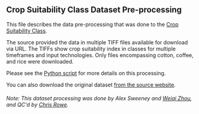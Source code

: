 ## Crop Suitability Class Dataset Pre-processing
This file describes the data pre-processing that was done to the [Crop Suitability Class](https://gaez-data-portal-hqfao.hub.arcgis.com/pages/theme-details-theme-4).

The source provided the data in multiple TIFF files available for download via URL. The TIFFs show crop suitability index in classes for multiple timeframes and input technologies. Only files encompassing cotton, coffee, and rice were downloaded.

Please see the [Python script](https://github.com/resource-watch/data-pre-processing/blob/master/foo_067_rw0_global_crop_suitability_class/foo_067_rw0_global_crop_suitability_class_processing.py) for more details on this processing.

You can also download the original dataset [from the source website](https://gaez-data-portal-hqfao.hub.arcgis.com/pages/data-viewer).

###### Note: This dataset processing was done by Alex Sweeney and [Weiqi Zhou](https://www.wri.org/profile/weiqi-zhou), and QC'd by [Chris Rowe](https://www.wri.org/profile/chris-rowe).

